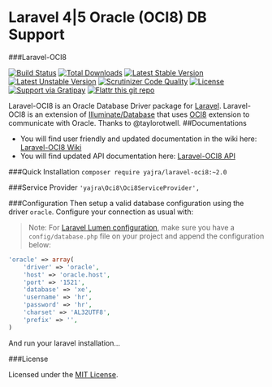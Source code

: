 # Laravel 4|5 Oracle (OCI8) DB Support

###Laravel-OCI8

[![Build Status](https://img.shields.io/travis/yajra/laravel-oci8.svg)](https://travis-ci.org/yajra/laravel-oci8)
[![Total Downloads](https://poser.pugx.org/yajra/laravel-oci8/downloads.png)](https://packagist.org/packages/yajra/laravel-oci8)
[![Latest Stable Version](https://poser.pugx.org/yajra/laravel-oci8/v/stable.png)](https://packagist.org/packages/yajra/laravel-oci8)
[![Latest Unstable Version](https://poser.pugx.org/yajra/laravel-oci8/v/unstable.svg)](https://packagist.org/packages/yajra/laravel-oci8)
[![Scrutinizer Code Quality](https://scrutinizer-ci.com/g/yajra/laravel-oci8/badges/quality-score.png?b=master)](https://scrutinizer-ci.com/g/yajra/laravel-oci8/?branch=master)
[![License](https://img.shields.io/badge/license-MIT-blue.svg)](https://github.com/yajra/laravel-oci8/blob/master/LICENSE)
[![Support via Gratipay](https://img.shields.io/gratipay/yajra.svg)](https://gratipay.com/yajra/)
[![Flattr this git repo](http://api.flattr.com/button/flattr-badge-large.png)](https://flattr.com/submit/auto?user_id=yajra&url=https://github.com/yajra/laravel-oci8&title=laravel-oci8&language=PHP&tags=github&category=software)

Laravel-OCI8 is an Oracle Database Driver package for [Laravel](http://laravel.com/). Laravel-OCI8 is an extension of [Illuminate/Database](https://github.com/illuminate/database) that uses [OCI8](http://php.net/oci8) extension to communicate with Oracle. Thanks to @taylorotwell.
##Documentations
- You will find user friendly and updated documentation in the wiki here: [Laravel-OCI8 Wiki](https://github.com/yajra/laravel-oci8/wiki)
- You will find updated API documentation here: [Laravel-OCI8 API](http://yajra.github.io/laravel-oci8/api/)

###Quick Installation
`composer require yajra/laravel-oci8:~2.0`

###Service Provider
`'yajra\Oci8\Oci8ServiceProvider',`

###Configuration
Then setup a valid database configuration using the driver `oracle`. Configure your connection as usual with:
> Note: For [Laravel Lumen configuration](http://lumen.laravel.com/docs/configuration#configuration-files), make sure you have a `config/database.php` file on your project and append the configuration below:

```php
'oracle' => array(
    'driver' => 'oracle',
    'host' => 'oracle.host',
    'port' => '1521',
    'database' => 'xe',
    'username' => 'hr',
    'password' => 'hr',
    'charset' => 'AL32UTF8',
    'prefix' => '',
)
```

And run your laravel installation...

###License

Licensed under the [MIT License](https://github.com/yajra/laravel-oci8/blob/master/LICENSE).
